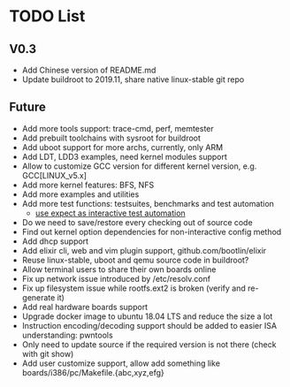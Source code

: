 
# TODO List

## V0.3

* Add Chinese version of README.md
* Update buildroot to 2019.11, share native linux-stable git repo

## Future

* Add more tools support: trace-cmd, perf, memtester
* Add prebuilt toolchains with sysroot for buildroot
* Add uboot support for more archs, currently, only ARM
* Add LDT, LDD3 examples, need kernel modules support
* Allow to customize GCC version for different kernel version, e.g. GCC[LINUX_v5.x]
* Add more kernel features: BFS, NFS
* Add more examples and utilities
* Add more test functions: testsuites, benchmarks and test automation
  * [use expect as interactive test automation](https://fadeevab.com/how-to-setup-qemu-output-to-console-and-automate-using-shell-script/#3inputoutputthroughanamedpipefile)
* Do we need to save/restore every checking out of source code
* Find out kernel option dependencies for non-interactive config method
* Add dhcp support
* Add elixir cli, web and vim plugin support, github.com/bootlin/elixir
* Reuse linux-stable, uboot and qemu source code in buildroot?
* Allow terminal users to share their own boards online
* Fix up network issue introduced by /etc/resolv.conf
* Fix up filesystem issue while rootfs.ext2 is broken (verify and re-generate it)
* Add real hardware boards support
* Upgrade docker image to ubuntu 18.04 LTS and reduce the size a lot
* Instruction encoding/decoding support should be added to easier ISA understanding: pwntools
* Only need to update source if the required version is not there (check with git show)
* Add user customize support, allow add something like boards/i386/pc/Makefile.{abc,xyz,efg}
